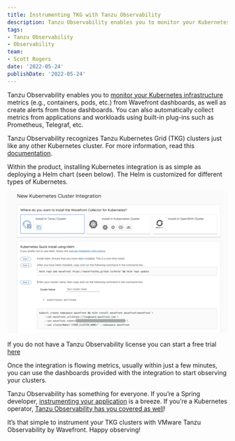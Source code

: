 ```yaml
---
title: Instrumenting TKG with Tanzu Observability
description: Tanzu Observability enables you to monitor your Kubernetes infrastructure metrics from Wavefront dashboards, as well as create alerts from those dashboards
tags:
- Tanzu Observability
- Observability
team:
- Scott Rogers
date: '2022-05-24'
publishDate: '2022-05-24'
---
```


Tanzu Observability enables you to [monitor your Kubernetes infrastructure](https://tanzu.vmware.com/kubernetes-monitoring) metrics (e.g., containers, pods, etc.) from Wavefront dashboards, as well as create alerts from those dashboards. You can also automatically collect metrics from applications and workloads using built-in plug-ins such as Prometheus, Telegraf, etc. 

Tanzu Observability recognizes Tanzu Kubernetes Grid (TKG) clusters just like any other Kubernetes cluster. For more information, read this [documentation](https://docs.wavefront.com/wavefront_kubernetes.html).

Within the product, installing Kubernetes integration is as simple as deploying a Helm chart (seen below). The Helm is customized for different types of Kubernetes. 

![New Kubernetes Cluster Integration for Tanzu Observability](images/image1.png)

If you do not have a Tanzu Observability license you can start a free trial [here](https://tanzu.vmware.com/observability) 

Once the integration is flowing metrics, usually within just a few minutes, you can use the dashboards provided with the integration to start observing your clusters.

Tanzu Observability has something for everyone. If you’re a Spring developer, [instrumenting your application](/guides/spring-wavefront-gs/) is a breeze. If you’re a Kubernetes operator, [Tanzu Observability has you covered as well](/guides/monitoring-at-scale-wavefront/)!

It’s that simple to instrument your TKG clusters with VMware Tanzu Observability by Wavefront. Happy observing! 
